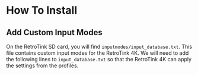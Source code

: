 # How To Install

## Add Custom Input Modes

On the RetroTink SD card, you will find `inputmodes/input_database.txt`. This file contains custom input modes for the RetroTink 4K. We will need to add the following lines to `input_database.txt` so that the RetroTink 4K can apply the settings from the profiles.

```

